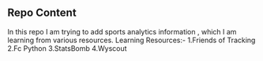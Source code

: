 ## Repo Content
In this repo I am trying to add sports analytics information , which I am learning from various resources. 
Learning Resources:-
1.Friends of Tracking
2.Fc Python
3.StatsBomb
4.Wyscout
